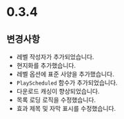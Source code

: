 # 0.3.4

## 변경사항

- 레벨 작성자가 추가되었습니다.
- 현지화를 추가했습니다.
- 레벨 옵션에 표준 사양을 추가했습니다.
- `PlayScheduled` 함수가 추가되었습니다.
- 다운로드 캐싱이 향상되었습니다.
- 목록 로딩 로직을 수정했습니다.
- 효과 제목 및 자막 표시를 수정했습니다.

